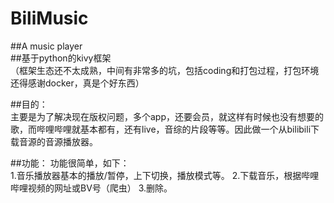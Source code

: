 # BiliMusic
##A music player<br>
##基于python的kivy框架<br>
（框架生态还不太成熟，中间有非常多的坑，包括coding和打包过程，打包环境还得感谢docker，真是个好东西）

##目的：<br>
主要是为了解决现在版权问题，多个app，还要会员，就这样有时候也没有想要的歌，而哔哩哔哩就基本都有，还有live，音综的片段等等。因此做一个从bilibili下载音源的音源播放器。

##功能： 
功能很简单，如下：<br>
1.音乐播放器基本的播放/暂停，上下切换，播放模式等。
2.下载音乐，根据哔哩哔哩视频的网址或BV号（爬虫）
3.删除。

